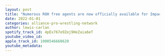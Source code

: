 ```yaml
---
layout: post
title: "Numerous ROH free agents are now officially available for Impact Wrestling and MLW"
date: 2022-01-01
categories: alliance-pro-wrestling-network
author: lewis-carlan
spotify_track_id: 4pEx767e9Zej9HeZaia6eT
youtube_video_id: 
apple_track_id: 1000546660620
youtube_metadata: 
---
```

